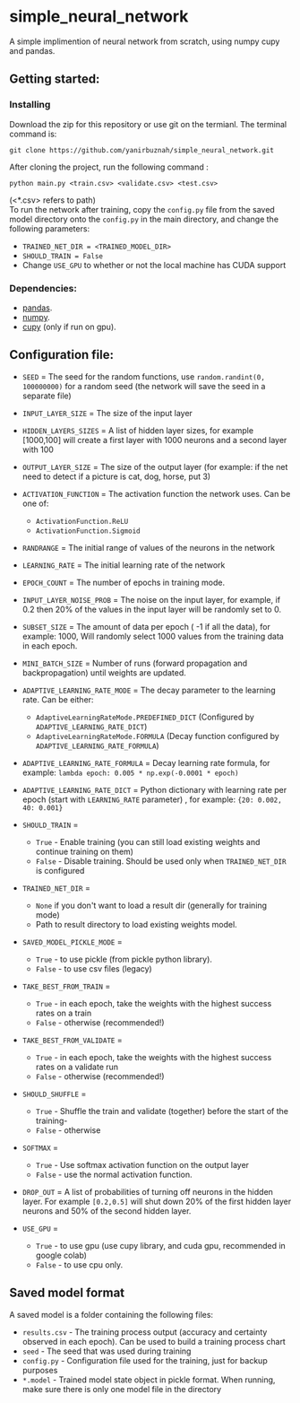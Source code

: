 # simple_neural_network

A simple implimention of neural network from scratch, using numpy cupy and pandas. 
## Getting started:
### Installing
Download the zip for this repository or use git on the termianl. The terminal command is:
```
git clone https://github.com/yanirbuznah/simple_neural_network.git
```
After cloning the project, run the following command : 
```
python main.py <train.csv> <validate.csv> <test.csv>
```
(<*.csv> refers to path)<br/>
To run the network after training, copy the `config.py` file from the saved model directory onto the `config.py` in the main directory,
and change the following parameters:
- `TRAINED_NET_DIR = <TRAINED_MODEL_DIR>`
- `SHOULD_TRAIN = False`
- Change `USE_GPU` to whether or not the local machine has CUDA support
### Dependencies:
- [pandas](https://pandas.pydata.org/).
- [numpy](https://numpy.org/).
- [cupy](https://cupy.dev/) (only if run on gpu).

## Configuration file:

- `SEED` = The seed for the random functions, use `random.randint(0, 100000000)` for a random seed (the network will save the seed in a separate file)
  

- `INPUT_LAYER_SIZE` = The size of the input layer
  

- `HIDDEN_LAYERS_SIZES` = A list of hidden layer sizes, for example [1000,100] will create a first layer with 1000 neurons and a second layer with 100
  

- `OUTPUT_LAYER_SIZE` = The size of the output layer (for example: if the net need to detect if a picture is cat, dog, horse, put 3)
  

- `ACTIVATION_FUNCTION` = The activation function the network uses. Can be one of:
  - `ActivationFunction.ReLU`
  - `ActivationFunction.Sigmoid`
    

- `RANDRANGE` = The initial range of values of the neurons in the network
  

- `LEARNING_RATE` = The initial learning rate of the network
  

- `EPOCH_COUNT` = The number of epochs in training mode.


- `INPUT_LAYER_NOISE_PROB` = The noise on the input layer, for example, if 0.2 then 20% of the values in the input layer will be randomly set to 0.
  

- `SUBSET_SIZE` = The amount of data per epoch ( -1 if all the data), for example: 1000, Will randomly select 1000 values from the training data in each epoch.
  

- `MINI_BATCH_SIZE` = Number of runs (forward propagation and backpropagation) until weights are updated.
  

- `ADAPTIVE_LEARNING_RATE_MODE` = The decay parameter to the learning rate. Can be either:
  - `AdaptiveLearningRateMode.PREDEFINED_DICT` (Configured by `ADAPTIVE_LEARNING_RATE_DICT`)
  - `AdaptiveLearningRateMode.FORMULA` (Decay function configured by `ADAPTIVE_LEARNING_RATE_FORMULA`)
    

- `ADAPTIVE_LEARNING_RATE_FORMULA` = Decay learning rate formula, for example: `lambda epoch: 0.005 * np.exp(-0.0001 * epoch)`


- `ADAPTIVE_LEARNING_RATE_DICT` = Python dictionary with learning rate per epoch (start with `LEARNING_RATE` parameter) , for example: `{20: 0.002, 40: 0.001}`
  

- `SHOULD_TRAIN` = 
  - `True` - Enable training (you can still load existing weights and continue training on them)
  - `False` - Disable training. Should be used only when `TRAINED_NET_DIR` is configured
    

- `TRAINED_NET_DIR` = 
  - `None` if you don't want to load a result dir (generally for training mode) 
  - Path to result directory to load existing weights model. 
  

- `SAVED_MODEL_PICKLE_MODE` = 
  - `True` -  to use pickle (from pickle python library).
  - `False` -  to use csv files (legacy)

- `TAKE_BEST_FROM_TRAIN` = 
  - `True` - in each epoch, take the weights with the highest success rates on a train
  - `False` - otherwise (recommended!)
    

- `TAKE_BEST_FROM_VALIDATE` =
  - `True` - in each epoch, take the weights with the highest success rates on a validate run
  - `False` - otherwise (recommended!)
    

- `SHOULD_SHUFFLE` = 
  - `True` - Shuffle the train and validate (together) before the start of the training-
  - `False` - otherwise
    

- `SOFTMAX` = 
  - `True` - Use softmax activation function on the output layer
  - `False` - use the normal activation function.
    

- `DROP_OUT` =  A list of probabilities of turning off neurons in the hidden layer. For example `[0.2,0.5]` will shut down 20% of the first hidden layer neurons and 50% of the second hidden layer.
  

- `USE_GPU` = 
  - `True` - to use gpu (use cupy library, and cuda gpu, recommended in google colab)
  - `False` - to use cpu only.


## Saved model format
A saved model is a folder containing the following files:
  - `results.csv` - The training process output (accuracy and certainty observed in each epoch). Can be used to build a training process chart
  - `seed` - The seed that was used during training 
  - `config.py` - Configuration file used for the training, just for backup purposes
  - `*.model` - Trained model state object in pickle format. When running, make sure there is only one model file in the directory